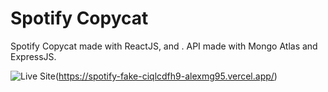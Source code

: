 # Spotify Copycat

Spotify Copycat made with ReactJS,  and . API made with Mongo Atlas and ExpressJS.

![Live Site](https://img.shields.io/static/v1?label=&message=Live%20Site&color=0ABF53&style=for-the-badge)(https://spotify-fake-ciqlcdfh9-alexmg95.vercel.app/)
